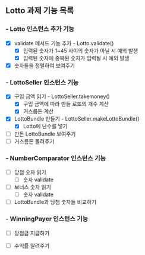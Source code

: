 ## Lotto 과제 기능 목록
### - Lotto 인스턴스 추가 기능
- [x] validate 메서드 기능 추가 - Lotto.validate()
  - [x] 입력된 숫자가 1~45 사이의 숫자가 아닐 시 예외 발생
  - [x] 입력된 숫자에 중복된 숫자가 입력될 시 예외 발생
- [x] 숫자들을 정렬하여 보여주기
### - LottoSeller 인스턴스 기능
- [x] 구입 금액 읽기 - LottoSeller.takemoney()
  - [x] 구입 금액에 따라 만들 로또의 개수 계산
  - [x] 거스름돈 계산
- [x] LottoBundle 만들기 - LottoSeller.makeLottoBundle()
  - [x] Lotto에 난수를 넣기
- [ ] 만든 LottoBundle 보여주기 
- [ ] 거스름돈 돌려주기
### - NumberComparator 인스턴스 기능
- [ ] 당첨 숫자 읽기
  - [ ] 숫자 validate
- [ ] 보너스 숫자 읽기
  - [ ] 숫자 validate
- [ ] LottoBundle과 당첨 숫자들 비교하기
### - WinningPayer 인스턴스 기능
- [ ] 당첨금 지급하기
- [ ] 수익률 알려주기
   

